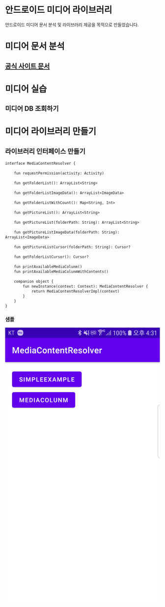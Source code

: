 # 안드로이드 미디어 라이브러리

안드로이드 미디어 문서 분석 및 라이브러리 제공을 목적으로 만들었습니다.

# 미디어 문서 분석

## [공식 사이트 문서](./documents/Media.md)

# 미디어 실습

## 미디어 DB 조회하기

# 미디어 라이브러리 만들기

## 라이브러리 인터페이스 만들기

```
interface MediaContentResolver {

    fun requestPermission(activity: Activity)

    fun getFolderList(): ArrayList<String>

    fun getFolderListImageData(): ArrayList<ImageData>

    fun getFolderListWithCount(): Map<String, Int>

    fun getPictureList(): ArrayList<String>

    fun getPictureList(folderPath: String): ArrayList<String>

    fun getPictureListImageData(folderPath: String): ArrayList<ImageData>

    fun getPictureListCursor(folderPath: String): Cursor?

    fun getFolderListCursor(): Cursor?

    fun printAvailableMediaColunm()
    fun printAvailableMediaColunmWithContents()

    companion object {
        fun newInstance(context: Context): MediaContentResolver {
            return MediaContentResolverImpl(context)
        }
    }
}
```

### 샘플

![sample](./sample/sample.png)

